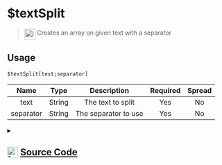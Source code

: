 # $textSplit
> <img align="top" src="https://upload.wikimedia.org/wikipedia/commons/thumb/e/e4/Infobox_info_icon.svg/160px-Infobox_info_icon.svg.png?20150409153300" alt="image" width="25" height="auto"> Creates an array on given text with a separator
## Usage
```
$textSplit[text;separator]
```
| Name | Type | Description | Required | Spread
| :---: | :---: | :---: | :---: | :---: |
text | String | The text to split | Yes | No
separator | String | The separator to use | Yes | No
<details>
<summary>
    
## <img align="top" src="https://cdn4.iconfinder.com/data/icons/iconsimple-logotypes/512/github-512.png" alt="image" width="25" height="auto">  [Source Code](https://github.com/tryforge/ForgeScript-V2/blob/main/src/native/textSplit.ts)
    
</summary>
    
```ts
import { ArgType, NativeFunction, Return } from "../structures"
export const SplitTextName = "splits" as const

export default new NativeFunction({
    name: "$textSplit",
    version: "1.2.0",
    description: "Creates an array on given text with a separator",
    brackets: true,
    unwrap: true,
    args: [
        {
            name: "text",
            description: "The text to split",
            rest: false,
            required: true,
            type: ArgType.String
        },
        {
            name: "separator",
            description: "The separator to use",
            rest: false,
            required: true,
            type: ArgType.String
        }
    ],
    execute(ctx, [ text, sep ]) {
        ctx.setEnvironmentKey(SplitTextName, text.split(sep))
        return this.success()
    },
})
```
    
</details>